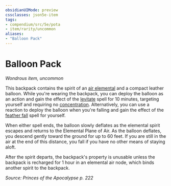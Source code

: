```yaml
---
obsidianUIMode: preview
cssclasses: json5e-item
tags:
- compendium/src/5e/pota
- item/rarity/uncommon
aliases: 
- "Balloon Pack"
---
```

# Balloon Pack
*Wondrous item, uncommon*  


This backpack contains the spirit of an [air elemental](Mechanics/bestiary/elemental/air-elemental.md) and a compact leather balloon. While you're wearing the backpack, you can deploy the balloon as an action and gain the effect of the [levitate](Mechanics/spells/levitate.md) spell for 10 minutes, targeting yourself and requiring no [concentration](Mechanics/Rules/conditions.md#Concentration). Alternatively, you can use a reaction to deploy the balloon when you're falling and gain the effect of the [feather fall](Mechanics/spells/feather-fall.md) spell for yourself.

When either spell ends, the balloon slowly deflates as the elemental spirit escapes and returns to the Elemental Plane of Air. As the balloon deflates, you descend gently toward the ground for up to 60 feet. If you are still in the air at the end of this distance, you fall if you have no other means of staying aloft.

After the spirit departs, the backpack's property is unusable unless the backpack is recharged for 1 hour in an elemental air node, which binds another spirit to the backpack.

*Source: Princes of the Apocalypse p. 222*